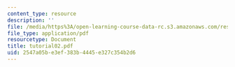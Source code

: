 ```yaml
---
content_type: resource
description: ''
file: /media/https%3A/open-learning-course-data-rc.s3.amazonaws.com/res-18-002-introduction-to-matlab-spring-2008/2547a05be3ef383b4445e327c354b2d6_tutorial02.pdf
file_type: application/pdf
resourcetype: Document
title: tutorial02.pdf
uid: 2547a05b-e3ef-383b-4445-e327c354b2d6
---
```

